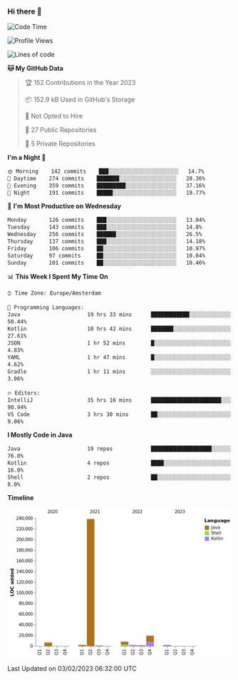 ### Hi there 👋


<!--START_SECTION:waka-->
![Code Time](http://img.shields.io/badge/Code%20Time-2%2C972%20hrs%2013%20mins-blue)

![Profile Views](http://img.shields.io/badge/Profile%20Views-2-blue)

![Lines of code](https://img.shields.io/badge/From%20Hello%20World%20I%27ve%20Written-282%20Thousand%20lines%20of%20code-blue)

**🐱 My GitHub Data** 

> 🏆 152 Contributions in the Year 2023
 > 
> 📦 152.9 kB Used in GitHub's Storage 
 > 
> 🚫 Not Opted to Hire
 > 
> 📜 27 Public Repositories 
 > 
> 🔑 5 Private Repositories  
 > 
**I'm a Night 🦉** 

```text
🌞 Morning    142 commits    ███░░░░░░░░░░░░░░░░░░░░░░   14.7% 
🌆 Daytime    274 commits    ███████░░░░░░░░░░░░░░░░░░   28.36% 
🌃 Evening    359 commits    █████████░░░░░░░░░░░░░░░░   37.16% 
🌙 Night      191 commits    █████░░░░░░░░░░░░░░░░░░░░   19.77%

```
📅 **I'm Most Productive on Wednesday** 

```text
Monday       126 commits    ███░░░░░░░░░░░░░░░░░░░░░░   13.04% 
Tuesday      143 commits    ███░░░░░░░░░░░░░░░░░░░░░░   14.8% 
Wednesday    256 commits    ██████░░░░░░░░░░░░░░░░░░░   26.5% 
Thursday     137 commits    ███░░░░░░░░░░░░░░░░░░░░░░   14.18% 
Friday       106 commits    ██░░░░░░░░░░░░░░░░░░░░░░░   10.97% 
Saturday     97 commits     ██░░░░░░░░░░░░░░░░░░░░░░░   10.04% 
Sunday       101 commits    ██░░░░░░░░░░░░░░░░░░░░░░░   10.46%

```


📊 **This Week I Spent My Time On** 

```text
⌚︎ Time Zone: Europe/Amsterdam

💬 Programming Languages: 
Java                     19 hrs 33 mins      ████████████░░░░░░░░░░░░░   50.44% 
Kotlin                   10 hrs 42 mins      ███████░░░░░░░░░░░░░░░░░░   27.61% 
JSON                     1 hr 52 mins        █░░░░░░░░░░░░░░░░░░░░░░░░   4.83% 
YAML                     1 hr 47 mins        █░░░░░░░░░░░░░░░░░░░░░░░░   4.62% 
Gradle                   1 hr 11 mins        ░░░░░░░░░░░░░░░░░░░░░░░░░   3.06%

🔥 Editors: 
IntelliJ                 35 hrs 16 mins      ██████████████████████░░░   90.94% 
VS Code                  3 hrs 30 mins       ██░░░░░░░░░░░░░░░░░░░░░░░   9.06%

```

**I Mostly Code in Java** 

```text
Java                     19 repos            ███████████████████░░░░░░   76.0% 
Kotlin                   4 repos             ████░░░░░░░░░░░░░░░░░░░░░   16.0% 
Shell                    2 repos             ██░░░░░░░░░░░░░░░░░░░░░░░   8.0%

```


**Timeline**

![Chart not found](https://raw.githubusercontent.com/powercasgamer/powercasgamer/master/charts/bar_graph.png) 


 Last Updated on 03/02/2023 06:32:00 UTC
<!--END_SECTION:waka-->
